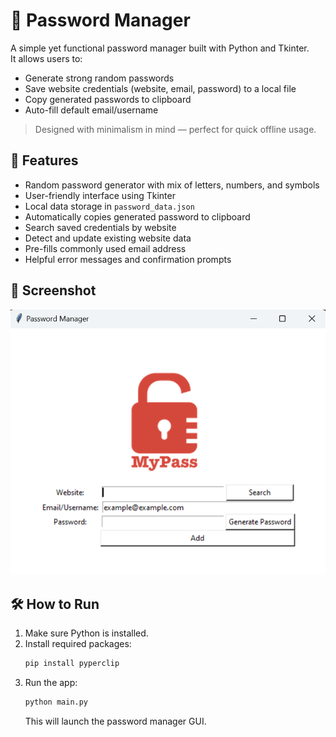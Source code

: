 # 🔐 Password Manager

A simple yet functional password manager built with Python and Tkinter.  
It allows users to:

- Generate strong random passwords
- Save website credentials (website, email, password) to a local file
- Copy generated passwords to clipboard
- Auto-fill default email/username

> Designed with minimalism in mind — perfect for quick offline usage.



## 🚀 Features

- Random password generator with mix of letters, numbers, and symbols
- User-friendly interface using Tkinter
- Local data storage in `password_data.json`
- Automatically copies generated password to clipboard
- Search saved credentials by website
- Detect and update existing website data
- Pre-fills commonly used email address
- Helpful error messages and confirmation prompts



## 📸 Screenshot

![App UI](screenshot.png)



## 🛠️ How to Run

1. Make sure Python is installed.
2. Install required packages:
   ```bash
   pip install pyperclip
   ```
3. Run the app:
   ```bash
   python main.py
   ```
   This will launch the password manager GUI.

